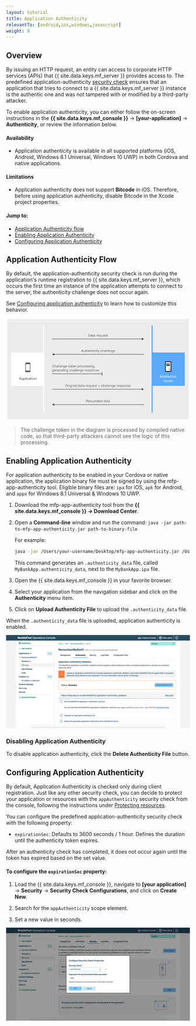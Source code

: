 ```yaml
---
layout: tutorial
title: Application Authenticity
relevantTo: [android,ios,windows,javascript]
weight: 9
---
```

<!-- NLS_CHARSET=UTF-8 -->
## Overview
By issuing an HTTP request, an entity can access to corporate HTTP services (APIs) that {{ site.data.keys.mf_server }} provides access to. The predefined application-authenticity [security check](../) ensures that an application that tries to connect to a {{ site.data.keys.mf_server }} instance is the authentic one and was not tampered with or modified by a third-party attacker.

To enable application authenticity, you can either follow the on-screen instructions in the **{{ site.data.keys.mf_console }}** → **[your-application]** → **Authenticity**, or review the information below.

#### Availability
* Application authenticity is available in all supported platforms (iOS, Android, Windows 8.1 Universal, Windows 10 UWP) in both Cordova and native applications.

#### Limitations
* Application authenticity does not support **Bitcode** in iOS. Therefore, before using application authenticity, disable Bitcode in the Xcode project properties.

#### Jump to:

- [Application Authenticity flow](#application-authenticity-flow)
- [Enabling Application Authenticity](#enabling-application-authenticity)
- [Configuring Application Authenticity](#configuring-application-authenticity)

## Application Authenticity Flow
By default, the application-authenticity security check is run during the application's runtime registration to {{ site.data.keys.mf_server }}, which occurs the first time an instance of the application attempts to connect to the server, the authenticity challenge does not occur again.

See [Configuring application authenticity](#configuring-application-authenticity) to learn how to customize this behavior.

![Authenticity flow](check_flow.jpg)

> The challenge token in the diagram is processed by compiled native code, so that third-party attackers cannot see the logic of this processing.

## Enabling Application Authenticity
For application authenticity to be enabled in your Cordova or native application, the application binary file must be signed by using the mfp-app-authenticity tool. Eligible binary files are: `ipa` for iOS, `apk` for Android, and `appx` for Windows 8.1 Universal &amp; Windows 10 UWP.

1. Download the mfp-app-authenticity tool from the **{{ site.data.keys.mf_console }} → Download Center**.
2. Open a **Command-line** window and run the command: `java -jar path-to-mfp-app-authenticity.jar path-to-binary-file`

   For example:

   ```bash
   java -jar /Users/your-username/Desktop/mfp-app-authenticity.jar /Users/your-username/Desktop/MyBankApp.ipa
   ```

   This command generates an `.authenticity_data` file, called `MyBankApp.authenticity_data`, next to the `MyBankApp.ipa` file.

3. Open the {{ site.data.keys.mf_console }} in your favorite browser.
4. Select your application from the navigation sidebar and click on the **Authenticity** menu item.
5. Click on **Upload Authenticity File** to upload the `.authenticity_data` file.

When the `.authenticity_data` file is uploaded, application authenticity is enabled.

![Enable Application Authenticity](enable_application_authenticity.png)

### Disabling Application Authenticity
To disable application authenticity, click the **Delete Authenticity File** button.

## Configuring Application Authenticity

By default, Application Authenticity is checked only during client registration. Just like any other security check, you can decide to protect your application or resources with the `appAuthenticity` security check from the console, following the instructions under [Protecting resources](../#protecting-resources).

You can configure the predefined application-authenticity security check with the following property:

- `expirationSec`: Defaults to 3600 seconds / 1 hour. Defines the duration until the authenticity token expires.

After an authenticity check has completed, it does not occur again until the token has expired based on the set value.

#### To configure the `expirationSec` property:

1. Load the {{ site.data.keys.mf_console }}, navigate to **[your application]** → **Security** → **Security Check Configurations**, and click on **Create New**.

2. Search for the `appAuthenticity` scope element.

3. Set a new value in seconds.

![Configuring the expirationSec property in the console](configuring_expirationSec.png)

